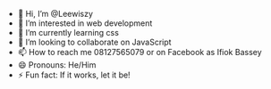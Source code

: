 - 👋 Hi, I’m @Leewiszy
- 👀 I’m interested in web development 
- 🌱 I’m currently learning css
- 💞️ I’m looking to collaborate on JavaScript 
- 📫 How to reach me 08127565079 or on Facebook as Ifiok Bassey 
- 😄 Pronouns: He/Him
- ⚡ Fun fact: If it works, let it be!

<!---
Leewiszy/Leewiszy is a ✨ special ✨ repository because its `README.md` (this file) appears on your GitHub profile.
You can click the Preview link to take a look at your changes.
--->
